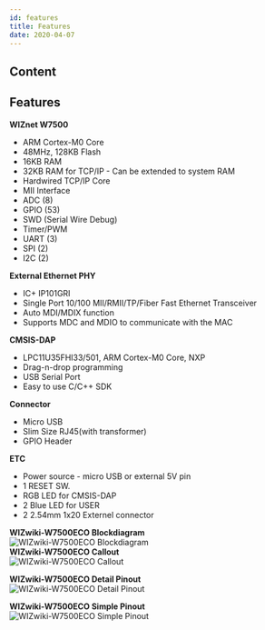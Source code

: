 ```yaml
---
id: features
title: Features
date: 2020-04-07
---
```



## Content
## Features

**WIZnet W7500**

   * ARM Cortex-M0 Core
   * 48MHz, 128KB Flash
   * 16KB RAM
   * 32KB RAM for TCP/IP - Can be extended to system RAM
   * Hardwired TCP/IP Core
   * MII Interface
   * ADC (8)
   * GPIO (53)
   * SWD (Serial Wire Debug)
   * Timer/PWM 
   * UART (3)
   * SPI (2)
   * I2C (2)

**External Ethernet PHY**


 * IC+ IP101GRI
 * Single Port 10/100 MII/RMII/TP/Fiber Fast Ethernet Transceiver 
 * Auto MDI/MDIX function 
 * Supports MDC and MDIO to communicate with the MAC



**CMSIS-DAP**


 * LPC11U35FHI33/501, ARM Cortex-M0 Core, NXP
 * Drag-n-drop programming
 * USB Serial Port
 * Easy to use C/C++ SDK



**Connector**

  * Micro USB
  * Slim Size RJ45(with transformer)
  * GPIO Header

**ETC**

  * Power source - micro USB or external 5V pin
  * 1 RESET SW.
  * RGB LED for CMSIS-DAP
  * 2 Blue LED for USER
  * 2 2.54mm 1x20 Externel connector

**WIZwiki-W7500ECO Blockdiagram**  
![WIZwiki-W7500ECO
Blockdiagram](/document_framework/img/products/wizwiki-w7500eco/wizwiki-w7500eco_blockdiagram_v1.1.png)  
**WIZwiki-W7500ECO Callout**  
![WIZwiki-W7500ECO
Callout](/document_framework/img/products/wizwiki-w7500eco/wizwiki-w7500eco_callout.png)

**WIZwiki-W7500ECO Detail Pinout**  
![WIZwiki-W7500ECO Detail
Pinout](/document_framework/img/products/wizwiki-w7500eco/wizwiki-w7500eco_detailpinout.png)

**WIZwiki-W7500ECO Simple Pinout**  
![WIZwiki-W7500ECO Simple
Pinout](/document_framework/img/products/wizwiki-w7500eco/wizwiki-w7500eco_simplepinout.png)
